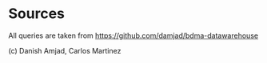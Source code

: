 # Sources

All queries are taken from https://github.com/damjad/bdma-datawarehouse

(c) Danish Amjad, Carlos Martinez